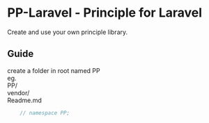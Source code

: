 # PP-Laravel - Principle for Laravel

Create and use your own principle library.


## Guide
create a folder in root named PP\
eg.\
PP/\
vendor/\
Readme.md
``` php
    // namespace PP;
```